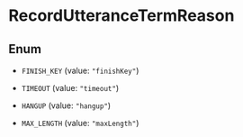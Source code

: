 

# RecordUtteranceTermReason

## Enum


* `FINISH_KEY` (value: `"finishKey"`)

* `TIMEOUT` (value: `"timeout"`)

* `HANGUP` (value: `"hangup"`)

* `MAX_LENGTH` (value: `"maxLength"`)



